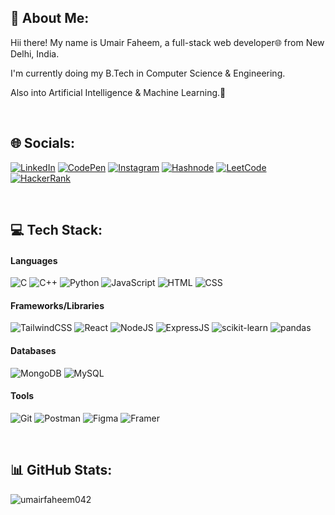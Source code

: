 ## 💫 About Me:

Hii there! My name is Umair Faheem, a full-stack web developer🌐 from New Delhi, India.

I'm currently doing my B.Tech in Computer Science & Engineering.

Also into Artificial Intelligence & Machine Learning.🤖

<br/>

## 🌐 Socials:

[![LinkedIn](https://img.shields.io/badge/LinkedIn-%230077B5.svg?logo=linkedin&logoColor=white)](https://linkedin.com/in/umair-faheem-b48765228) [![CodePen](https://img.shields.io/badge/CodePen-%23131417.svg?logo=codepen&logoColor=white)](https://codepen.io/yourusername) [![Instagram](https://img.shields.io/badge/Instagram-E4405F.svg?logo=instagram&logoColor=white)](https://instagram.com/yourusername) [![Hashnode](https://img.shields.io/badge/Hashnode-%23000000.svg?logo=hashnode&logoColor=white)](https://hashnode.com/@yourusername) [![LeetCode](https://img.shields.io/badge/LeetCode-%230769AD.svg?logo=leetcode&logoColor=white)](https://leetcode.com/yourusername) [![HackerRank](https://img.shields.io/badge/HackerRank-%232EC866.svg?logo=hackerrank&logoColor=white)](https://www.hackerrank.com/yourusername)

<br/>

## 💻 Tech Stack:
 

#### Languages
![C](https://img.shields.io/badge/c-%2300599C.svg?style=for-the-badge&logo=c&logoColor=white) ![C++](https://img.shields.io/badge/c++-%2300599C.svg?style=for-the-badge&logo=c%2B%2B&logoColor=white) ![Python](https://img.shields.io/badge/python-%233776AB.svg?style=for-the-badge&logo=python&logoColor=white) ![JavaScript](https://img.shields.io/badge/javascript-%23F7DF1E.svg?style=for-the-badge&logo=javascript&logoColor=black) ![HTML](https://img.shields.io/badge/html-%23E34F26.svg?style=for-the-badge&logo=html5&logoColor=white) ![CSS](https://img.shields.io/badge/css-%231572B6.svg?style=for-the-badge&logo=css3&logoColor=white)


#### Frameworks/Libraries
![TailwindCSS](https://img.shields.io/badge/tailwindcss-%2338B2AC.svg?style=for-the-badge&logo=tailwind-css&logoColor=white) ![React](https://img.shields.io/badge/react-%2361DAFB.svg?style=for-the-badge&logo=react&logoColor=black) ![NodeJS](https://img.shields.io/badge/node.js-%23339933.svg?style=for-the-badge&logo=node.js&logoColor=white) ![ExpressJS](https://img.shields.io/badge/express.js-%23404d59.svg?style=for-the-badge&logo=express&logoColor=white) ![scikit-learn](https://img.shields.io/badge/scikit--learn-%23F7931E.svg?style=for-the-badge&logo=scikit-learn&logoColor=white) ![pandas](https://img.shields.io/badge/pandas-%23150458.svg?style=for-the-badge&logo=pandas&logoColor=white)

#### Databases
![MongoDB](https://img.shields.io/badge/mongodb-%2347A248.svg?style=for-the-badge&logo=mongodb&logoColor=white) ![MySQL](https://img.shields.io/badge/mysql-%234479A1.svg?style=for-the-badge&logo=mysql&logoColor=white)

#### Tools
![Git](https://img.shields.io/badge/git-%23F05033.svg?style=for-the-badge&logo=git&logoColor=white) ![Postman](https://img.shields.io/badge/Postman-FF6C37?style=for-the-badge&logo=postman&logoColor=white) ![Figma](https://img.shields.io/badge/figma-%23F24E1E.svg?style=for-the-badge&logo=figma&logoColor=white) ![Framer](https://img.shields.io/badge/framer-%23F05A8A.svg?style=for-the-badge&logo=framer&logoColor=white)

<br/>

## 📊 GitHub Stats:

<img align="left" src="https://github-readme-stats.vercel.app/api/top-langs?username=umairfaheem042&show_icons=true&locale=en&layout=compact" alt="umairfaheem042" />


